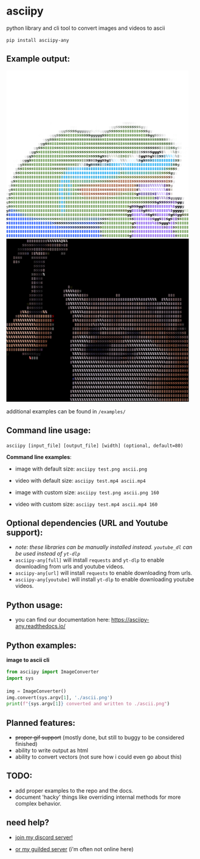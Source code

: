 # asciipy
 python library and cli tool to convert images and videos to ascii

`pip install asciipy-any`

## Example output:
![image example](https://github.com/anytarseir67/asciipy/blob/master/examples/peepo-juicebox.png?raw=True) 
![gif example](https://github.com/anytarseir67/asciipy/blob/master/examples/bonk.gif?raw=True)

additional examples can be found in `/examples/`

## Command line usage:
`asciipy [input_file] [output_file] [width] (optional, default=80)`

**Command line examples**: 

* image with default size: `asciipy test.png ascii.png`

* video with default size: `asciipy test.mp4 ascii.mp4`

* image with custom size: `asciipy test.png ascii.png 160`

* video with custom size: `asciipy test.mp4 ascii.mp4 160`

## Optional dependencies (URL and Youtube support):
* *note: these libraries can be manually installed instead. `youtube_dl` can be used instead of `yt-dlp`*
* `asciipy-any[full]` will install `requests` and `yt-dlp` to enable downloading from urls and youtube videos.
* `asciipy-any[url]` will install `requests` to enable downloading from urls.
* `asciipy-any[youtube]` will install `yt-dlp` to enable downloading youtube videos.

## Python usage:

* you can find our documentation here: https://asciipy-any.readthedocs.io/

<!-- ## Python usage:
asciipy provides four classes `ImageConverter`, `GifConverter`, `VideoConverter`, and `BaseConverter`

* *note:* `input` fields can accept a url to convert, instead of local media or buffers.

### **BaseConverter**: all other converters inherit from this class. 
* takes five positional arguments, `width`, `palette`, `char_list`, `font`, and `transparent`.
* `int` **width**: desired width in ascii characters (height is implicit from the aspect ratio of the input) 
* `List[Tuple[int, int, int]]` **palette**: optional custom color palette, list of RGB tuples. currently four palettes are included in `asciipy.palettes`. `c64`, `nes`, `cmd`, and `grayscale`
* `str` **char_list**: optional custom character list from darkest to brightest
* `os.PathLike, IOBase, str` **font**: optional font used for characters in the output media. supports TrueType and OpenType fonts.
* `bool` **transparent**: when True, the alpha channel from the input is preserved and applied to the output. otherwise the alpha channel is discarded (defaults to `False`)
* `bool` **background**: an instance of `asciipy.BackgroundConfig` (defaults to `BackgroundConfig(False, None, True)`)

**Methods**:

`convert`: method called to start conversion.
* takes 2 arguments, `input`, and `output`, and returns `None`.
* `os.PathLike, IOBase, str` **input**: input media to convert. can be a file, iobuffer, or url.
* `os.PathLike, IOBase, str` **output**: destination of the converted media.

### **ImageConverter**: class used for image conversion.
* takes no extra arguments.

### **GifConverter**: class used for gif conversion.
* takes one extra argument:
* `bool` **gif**: if the converted output should be a gif, defaults to `True`. if `False`, the first frame of the gif will be output as a png.

### **VideoConverter**: class used for conversion of videos.
* takes one extra argument:
* `bool` **progress**: if a progress indicator should be printed during conversion.

### **BackgroundConfig**:
* takes 4 keyword arguments:
* `bool` **enabled**: if the background system should be on.
* `Optional[Union[Tuple[int, int, int], Tuple[int, int, int, int]]]` **color**: replaces the background color, with the provided color.
* `bool` **alpha**: if the alpha channel should be copied from the source.

## Palettes:
custom color palettes can be provided to the constructor of any converter. it should be a list of rgb tuples. the order of the tuples does not matter, however the order **inside** the tuple must be RGB, or you will get unintended colors.

example (black and white):
```py
palette = [
    (0, 0, 0),
    (255, 255, 255)
] 
```
-->


## Python examples:

**image to ascii cli**
```py
from asciipy import ImageConverter
import sys

img = ImageConverter()
img.convert(sys.argv[1], './ascii.png')
print(f"{sys.argv[1]} converted and written to ./ascii.png")
```

## Planned features:
* ~~proper gif support~~ (mostly done, but still to buggy to be considered finished)
* ability to write output as html
* ability to convert vectors (not sure how i could even go about this)

## TODO:
* add proper examples to the repo and the docs.
* document 'hacky' things like overriding internal methods for more complex behavior.

## need help?
* [join my discord server!](https://discord.gg/fDQPCBybVJ)

* [or my guilded server](https://www.guilded.gg/i/kJO6g5op) (i'm often not online here)
